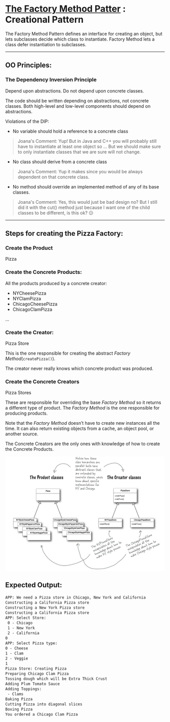 # [The Factory Method Patter](https://refactoring.guru/design-patterns/factory-method) : Creational Pattern
The Factory Method Pattern defines an interface for creating an object, but lets subclasses decide which class to instantiate. Factory Method lets a class defer instantiation to subclasses.

---
## OO Principles:
### The Dependency Inversion Principle
Depend upon abstractions. Do not depend upon concrete classes.

The code should be written depending on abstractions, not concrete classes. Both high-level and low-level components should depend on abstractions.

Violations of the DIP:
- No variable should hold a reference to a concrete class 
> Joana's Comment: Yup! But in Java and C++ you will probably still have to instantiate at least one object so ... But we should make sure to only instantiate classes that we are sure will not change.
- No class should derive from a concrete class 
> Joana's Comment: Yup it makes since you would be always dependent on that concrete class.
- No method should override an implemented method of any of its base classes.
> Joana's Comment: Yes, this would just be bad design no? But I still did it with the cut() method just because I want one of the child classes to be different, is this ok?  :confused:

---
## Steps for creating the **Pizza Factory**:
### Create the Product
Pizza
### Create the Concrete Products:
All the products produced by a concrete creator:

- NYCheesePizza
- NYClamPizza
- ChicagoCheesePizza
- ChicagoClamPizza

...
### Create the Creator:
Pizza Store

This is the one responsible for creating the abstract *Factory Method*(`createPizza()`).

The creator never really knows which concrete product was produced.

### Create the Concrete Creators
Pizza Stores

These are responsible for overriding the base *Factory Method* so it returns a different type of product. The *Factory Method* is the one responsible for producing products. 

Note that the *Factory Method* doesn’t have to create new instances all the time. It can also return existing objects from a cache, an object pool, or another source.

The Concrete Creators are the only ones with knowledge of how to create the Concrete Products.

![](PizzaFactory.png)
## Expected Output:
```
APP: We need a Pizza store in Chicago, New York and California
Constructing a California Pizza store
Constructing a New York Pizza store
Constructing a California Pizza store
APP: Select Store:
 0 - Chicago
 1 - New York
 2 - California
0
APP: Select Pizza type:
0 - Cheese
1 - Clam
2 - Veggie
1
Pizza Store: Creating Pizza
Preparing Chicago Clam Pizza
Tossing dough which will be Extra Thick Crust
Adding Plum Tomato Sauce
Adding Toppings:
 - Clams
Baking Pizza
Cutting Pizza into diagonal slices
Boxing Pizza
You ordered a Chicago Clam Pizza
```